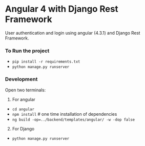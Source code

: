 # Angular 4 with Django Rest Framework

User authentication and login using angular (4.3.1) and Django Rest Framework.


### To Run the project

*	`pip install -r requirements.txt`
*	`python manage.py runserver`


### Development

Open two terminals:

1. For angular

*	`cd angular`
*	`npm install` # one time installation of dependencies
*	`ng build -op=../backend/templates/angular/ -w -dop false`

2. For Django

*	`python manage.py runserver`


